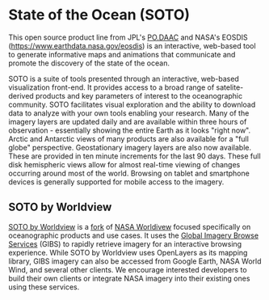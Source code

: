 # State of the Ocean (SOTO)

This open source product line from JPL's [PO.DAAC](https://podaac.jpl.nasa.gov/) and NASA's EOSDIS (https://www.earthdata.nasa.gov/eosdis) is an interactive, web-based tool to generate informative maps and animations that communicate and promote the discovery of the state of the ocean.

SOTO is a suite of tools presented through an interactive, web-based visualization front-end. It provides access to a broad range of satelite-derived products and key parameters of interest to the oceanographic community. SOTO facilitates visual exploration and the ability to download data to analyze with your own tools enabling your research. Many of the imagery layers are updated daily and are available within three hours of observation - essentially showing the entire Earth as it looks "right now". Arctic and Antarctic views of many products are also available for a "full globe" perspective. Geostationary imagery layers are also now available. These are provided in ten minute increments for the last 90 days. These full disk hemispheric views allow for almost real-time viewing of changes occurring around most of the world. Browsing on tablet and smartphone devices is generally supported for mobile access to the imagery.


## SOTO by Worldview

[SOTO by Worldview](https://soto.podaac.earthdatacloud.nasa.gov) is a [fork](https://github.com/podaac/worldview) of [NASA Worldivew](https://github.com/nasa-gibs/worldview) focused specifically on oceanographic products and use cases. It uses the [Global Imagery Browse Services](https://www.earthdata.nasa.gov/eosdis/science-system-description/eosdis-components/gibs) (GIBS) to rapidly retrieve imagery for an interactive browsing experience. While SOTO by Worldview uses OpenLayers as its mapping library, GIBS imagery can also be accessed from Google Earth, NASA World Wind, and several other clients. We encourage interested developers to build their own clients or integrate NASA imagery into their existing ones using these services.
